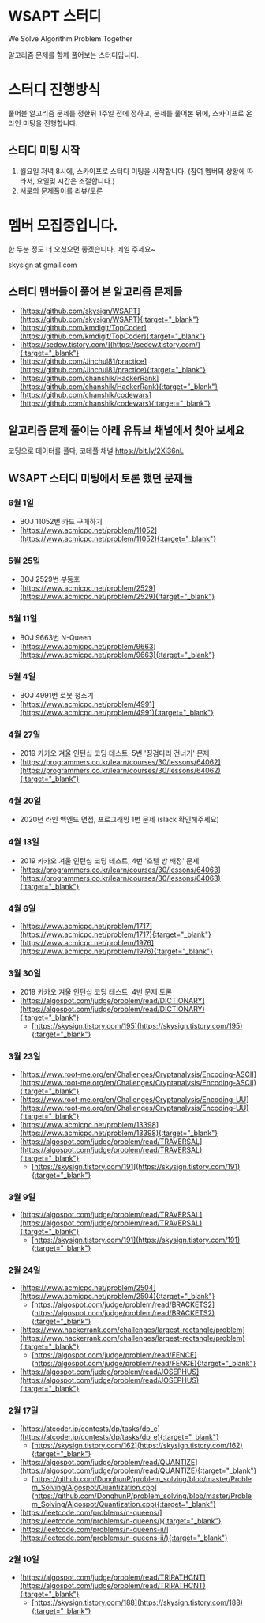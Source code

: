 # WSAPT 스터디
We Solve Algorithm Problem Together

알고리즘 문제를 함께 풀어보는 스터디입니다.

# 스터디 진행방식
풀어볼 알고리즘 문제를 정한뒤 1주일 전에 정하고,
문제를 풀어본 뒤에, 스카이프로 온라인 미팅을 진행합니다.

## 스터디 미팅 시작
1. 월요일 저녁 8시에, 스카이프로 스터디 미팅을 시작합니다. (참여 멤버의 상황에 따라서, 요일및 시간은 조절합니다.)
2. 서로의 문제풀이를 리뷰/토론

# 멤버 모집중입니다.
한 두분 정도 더 오셨으면 좋겠습니다.
메일 주세요~

skysign at gmail.com

## 스터디 멤버들이 풀어 본 알고리즘 문제들
* [https://github.com/skysign/WSAPT](https://github.com/skysign/WSAPT){:target="_blank"}
* [https://github.com/kmdigit/TopCoder](https://github.com/kmdigit/TopCoder){:target="_blank"}
* [https://sedew.tistory.com/](https://sedew.tistory.com/){:target="_blank"}
* [https://github.com/Jinchul81/practice](https://github.com/Jinchul81/practice){:target="_blank"}
* [https://github.com/chanshik/HackerRank](https://github.com/chanshik/HackerRank){:target="_blank"}
* [https://github.com/chanshik/codewars](https://github.com/chanshik/codewars){:target="_blank"}

## 알고리즘 문제 풀이는 아래 유튜브 채널에서 찾아 보세요
코딩으로 데이터를 풀다, 코데풀 채널
https://bit.ly/2Xi36nL

## WSAPT 스터디 미팅에서 토론 했던 문제들

### 6월 1일
* BOJ 11052번 카드 구매하기
* [https://www.acmicpc.net/problem/11052](https://www.acmicpc.net/problem/11052){:target="_blank"}

### 5월 25일
* BOJ 2529번 부등호
* [https://www.acmicpc.net/problem/2529](https://www.acmicpc.net/problem/2529){:target="_blank"}

### 5월 11일
* BOJ 9663번 N-Queen
* [https://www.acmicpc.net/problem/9663](https://www.acmicpc.net/problem/9663){:target="_blank"}

### 5월 4일
* BOJ 4991번 로봇 청소기
* [https://www.acmicpc.net/problem/4991](https://www.acmicpc.net/problem/4991){:target="_blank"}

### 4월 27일
* 2019 카카오 겨울 인턴십 코딩 테스트, 5번 '징검다리 건너기' 문제
* [https://programmers.co.kr/learn/courses/30/lessons/64062](https://programmers.co.kr/learn/courses/30/lessons/64062){:target="_blank"}

### 4월 20일
* 2020년 라인 백엔드 면접, 프로그래밍 1번 문제 (slack 확인해주세요)

### 4월 13일
* 2019 카카오 겨울 인턴십 코딩 테스트, 4번 '호텔 방 배정' 문제
* [https://programmers.co.kr/learn/courses/30/lessons/64063](https://programmers.co.kr/learn/courses/30/lessons/64063){:target="_blank"}

### 4월 6일
* [https://www.acmicpc.net/problem/1717](https://www.acmicpc.net/problem/1717){:target="_blank"}
* [https://www.acmicpc.net/problem/1976](https://www.acmicpc.net/problem/1976){:target="_blank"}

### 3월 30일
* 2019 카카오 겨울 인턴십 코딩 테스트, 4번 문제 토론
* [https://algospot.com/judge/problem/read/DICTIONARY](https://algospot.com/judge/problem/read/DICTIONARY){:target="_blank"}
  - [https://skysign.tistory.com/195](https://skysign.tistory.com/195){:target="_blank"}

### 3월 23일
* [https://www.root-me.org/en/Challenges/Cryptanalysis/Encoding-ASCII](https://www.root-me.org/en/Challenges/Cryptanalysis/Encoding-ASCII){:target="_blank"}
* [https://www.root-me.org/en/Challenges/Cryptanalysis/Encoding-UU](https://www.root-me.org/en/Challenges/Cryptanalysis/Encoding-UU){:target="_blank"}
* [https://www.acmicpc.net/problem/13398](https://www.acmicpc.net/problem/13398){:target="_blank"}
* [https://algospot.com/judge/problem/read/TRAVERSAL](https://algospot.com/judge/problem/read/TRAVERSAL){:target="_blank"}
  - [https://skysign.tistory.com/191](https://skysign.tistory.com/191){:target="_blank"}

### 3월 9일
* [https://algospot.com/judge/problem/read/TRAVERSAL](https://algospot.com/judge/problem/read/TRAVERSAL){:target="_blank"}
  - [https://skysign.tistory.com/191](https://skysign.tistory.com/191){:target="_blank"}

### 2월 24일
* [https://www.acmicpc.net/problem/2504](https://www.acmicpc.net/problem/2504){:target="_blank"}
  - [https://algospot.com/judge/problem/read/BRACKETS2](https://algospot.com/judge/problem/read/BRACKETS2){:target="_blank"}
* [https://www.hackerrank.com/challenges/largest-rectangle/problem](https://www.hackerrank.com/challenges/largest-rectangle/problem){:target="_blank"}
  - [https://algospot.com/judge/problem/read/FENCE](https://algospot.com/judge/problem/read/FENCE){:target="_blank"}
* [https://algospot.com/judge/problem/read/JOSEPHUS](https://algospot.com/judge/problem/read/JOSEPHUS){:target="_blank"}

### 2월 17일
* [https://atcoder.jp/contests/dp/tasks/dp_e](https://atcoder.jp/contests/dp/tasks/dp_e){:target="_blank"}
  - [https://skysign.tistory.com/162](https://skysign.tistory.com/162){:target="_blank"}
* [https://algospot.com/judge/problem/read/QUANTIZE](https://algospot.com/judge/problem/read/QUANTIZE){:target="_blank"}
  - [https://github.com/DonghunP/problem_solving/blob/master/Problem_Solving/Algospot/Quantization.cpp](https://github.com/DonghunP/problem_solving/blob/master/Problem_Solving/Algospot/Quantization.cpp){:target="_blank"}
* [https://leetcode.com/problems/n-queens/](https://leetcode.com/problems/n-queens/){:target="_blank"}
* [https://leetcode.com/problems/n-queens-ii/](https://leetcode.com/problems/n-queens-ii/){:target="_blank"}

### 2월 10일
* [https://algospot.com/judge/problem/read/TRIPATHCNT](https://algospot.com/judge/problem/read/TRIPATHCNT){:target="_blank"}
  - [https://skysign.tistory.com/188](https://skysign.tistory.com/188){:target="_blank"}
